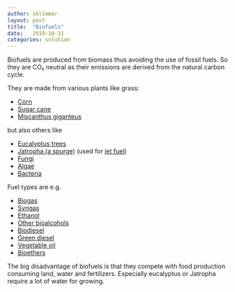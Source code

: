 ```yaml
---
author: sklimmer
layout: post
title:  "Biofuels"
date:   2019-10-31
categories: solution 
---
```

Biofuels are produced from biomass thus avoiding the use of fossil fuels. So they are CO₂ neutral 
as their emissions are derived from the natural carbon cycle.

They are made from various plants like grass:

- [Corn](https://en.wikipedia.org/wiki/Corn_ethanol)
- [Sugar cane](https://en.wikipedia.org/wiki/Sugarcane)
- [Miscanthus giganteus](https://en.wikipedia.org/wiki/Miscanthus_giganteus#GHG_savings)

but also others like

- [Eucalyptus trees](https://edition.cnn.com/travel/article/jet-fuel-turned-green/index.html)
- [Jatropha (a spurge)](https://en.wikipedia.org/wiki/Jatropha_curcas#Biodiesel) 
  (used for [jet fuel](https://en.wikipedia.org/wiki/Jatropha_curcas#Jet_fuel))
- [Fungi](https://en.wikipedia.org/wiki/Biofuel#Fungi)
- [Algae](https://en.wikipedia.org/wiki/Algae_fuel)
- [Bacteria](https://en.wikipedia.org/wiki/Biofuel#Animal_gut_bacteria)

Fuel types are e.g.
- [Biogas](https://en.wikipedia.org/wiki/Biogas)
- [Syngas](https://en.wikipedia.org/wiki/Gasification)
- [Ethanol](https://en.wikipedia.org/wiki/Ethanol_fuel)
- [Other bioalcohols](https://en.wikipedia.org/wiki/Biofuel#Other_bioalcohols)
- [Biodiesel](https://en.wikipedia.org/wiki/Biodiesel)
- [Green diesel](https://en.wikipedia.org/wiki/Vegetable_oil_refining)
- [Vegetable oil](https://en.wikipedia.org/wiki/Vegetable_oil_fuel)
- [Bioethers](https://en.wikipedia.org/wiki/Biofuel#Bioethers)

The big disadvantage of biofuels is that they compete with food production consuming land, water and fertilizers.
Especially eucalyptus or Jatropha require a lot of water for growing.

